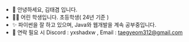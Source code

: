 - 👋 안녕하세요, 김태겸 입니다.
- 🧑‍🎓 어린 학생입니다. 초등학생( 24년 기준 )
- ✨ 파이썬을 잘 하고 있으며, Java와 웹개발을 계속 공부중입니다.
- 📱 연락 필요 시 Discord : yxshadxw , Email : taegyeom312@gmail.com


<!---
KRShadow/KRShadow is a ✨ special ✨ repository because its `README.md` (this file) appears on your GitHub profile.
You can click the Preview link to take a look at your changes.
--->
